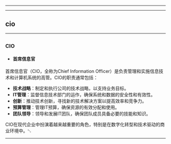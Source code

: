 # 
___
___
## cio
___
## 
### CIO
- #### 首席信息官

首席信息官（CIO，全称为Chief Information Officer）是负责管理和实施信息技术和计算机系统的高管。CIO的职责通常包括：

- **技术战略**：制定和执行公司的技术战略，以支持业务目标。
- **IT管理**：监督信息技术部门的运作，确保系统和数据的安全性和有效性。
- **创新**：推动技术创新，寻找新的技术解决方案以提高效率和竞争力。
- **预算管理**：管理IT预算，确保资源的有效分配和使用。
- **团队领导**：领导和发展IT团队，确保团队成员具备必要的技能和知识。

CIO在现代企业中扮演着越来越重要的角色，特别是在数字化转型和技术驱动的商业环境中。␃
___
